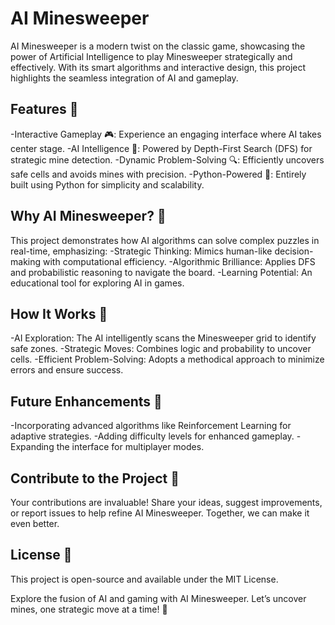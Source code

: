 # AI Minesweeper

AI Minesweeper is a modern twist on the classic game, showcasing the power of Artificial Intelligence to play Minesweeper strategically and effectively. With its smart algorithms and interactive design, this project highlights the seamless integration of AI and gameplay.

## Features 🚀

-Interactive Gameplay 🎮: Experience an engaging interface where AI takes center stage.
-AI Intelligence 🤖: Powered by Depth-First Search (DFS) for strategic mine detection.
-Dynamic Problem-Solving 🔍: Efficiently uncovers safe cells and avoids mines with precision.
-Python-Powered 🐍: Entirely built using Python for simplicity and scalability.

## Why AI Minesweeper? 🌟
This project demonstrates how AI algorithms can solve complex puzzles in real-time, emphasizing:
-Strategic Thinking: Mimics human-like decision-making with computational efficiency.
-Algorithmic Brilliance: Applies DFS and probabilistic reasoning to navigate the board.
-Learning Potential: An educational tool for exploring AI in games.

## How It Works 🧠
-AI Exploration: The AI intelligently scans the Minesweeper grid to identify safe zones.
-Strategic Moves: Combines logic and probability to uncover cells.
-Efficient Problem-Solving: Adopts a methodical approach to minimize errors and ensure success.

## Future Enhancements 🔮
-Incorporating advanced algorithms like Reinforcement Learning for adaptive strategies.
-Adding difficulty levels for enhanced gameplay.
-Expanding the interface for multiplayer modes.

## Contribute to the Project 🤝
Your contributions are invaluable! Share your ideas, suggest improvements, or report issues to help refine AI Minesweeper. Together, we can make it even better.

## License 📜
This project is open-source and available under the MIT License.

Explore the fusion of AI and gaming with AI Minesweeper. Let’s uncover mines, one strategic move at a time! 🎉

